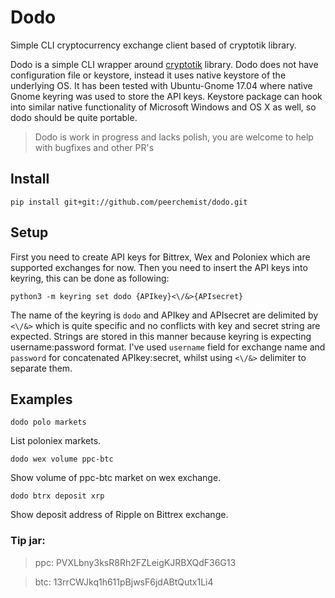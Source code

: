 # Dodo

Simple CLI cryptocurrency exchange client based of cryptotik library.

Dodo is a simple CLI wrapper around [cryptotik](github.com/peerchemist/cryptotik) library.
Dodo does not have configuration file or keystore, instead it uses native keystore of the underlying OS.
It has been tested with Ubuntu-Gnome 17.04 where native Gnome keyring was used to store the API keys.
Keystore package can hook into similar native functionality of Microsoft Windows and OS X as well, so dodo should be quite portable.

> Dodo is work in progress and lacks polish, you are welcome to help with bugfixes and other PR's

## Install

`pip install git+git://github.com/peerchemist/dodo.git`

## Setup

First you need to create API keys for Bittrex, Wex and Poloniex which are supported exchanges for now.
Then you need to insert the API keys into keyring, this can be done as following:

`python3 -m keyring set dodo {APIkey}<\/&>{APIsecret}`

The name of the keyring is `dodo` and APIkey and APIsecret are delimited by `<\/&>` which is quite specific and no conflicts with key and secret string are expected.
Strings are stored in this manner because keyring is expecting username:password format.
I've used `username` field for exchange name and `password` for concatenated APIkey:secret, whilst using `<\/&>` delimiter to separate them.


## Examples

`dodo polo markets`

List poloniex markets.

`dodo wex volume ppc-btc`

Show volume of ppc-btc market on wex exchange.

`dodo btrx deposit xrp`

Show deposit address of Ripple on Bittrex exchange.

### Tip jar:

> ppc: PVXLbny3ksR8Rh2FZLeigKJRBXQdF36G13

> btc: 13rrCWJkq1h611pBjwsF6jdABtQutx1Li4